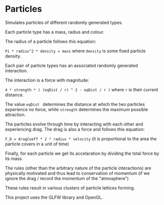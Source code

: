 # Particles
Simulates particles of different randomly generated types.

Each particle type has a mass, radius and colour.

The radius of a particle follows this equation:

`Pi * radius^2 * density = mass` where `density` is some fixed particle density.

Each pair of particle types has an associated randomly generated interaction.

The interaction is a force with magnitude:

`4 * strength * ( (eqDist / r) ^ 2 - eqDist / r )` where `r` is their current distance.

The value `eqDist ` determines the distance at which the two particles experience no force, while `strength` determines the maximum possible attraction.

The particles evolve through time by interacting with each other and experiencing drag. The drag is also a force and follows this equation:

`F_D = dragCoeff * 2 * radius * velocity` (it is proportional to the area the particle covers in a unit of time)

Finally, for each particle we get its accelaration by dividing the total force by its mass.

The rules (other than the arbitrary nature of the particle interactions) are physically motivated and thus lead to conservation of momentum (if we ignore the drag / record the momentum of the "atmosphere") 

These rules result in various clusters of particle lattices forming.

This project uses the GLFW library and OpenGL.
